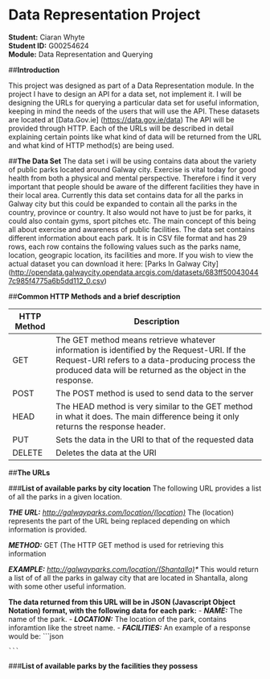 # **Data Representation Project**

**Student:** Ciaran Whyte </br>
**Student ID:** G00254624 </br>
**Module:** Data Representation and Querying </br>


##**Introduction**

This project was designed as part of a Data Representation module. In the project I have to design an API for a data set, not implement it. I will be designing the URLs for querying a particular data set for useful information, keeping in mind the needs of the users that will use the API. These datasets are located at [Data.Gov.ie] (https://data.gov.ie/data) The API will be provided through HTTP. Each of the URLs will be described in detail explaining certain points like what kind of data will be returned from the URL and what kind of HTTP method(s) are being used.

##**The Data Set**
The data set i will be using contains data about the variety of public parks located around Galway city. Exercise is vital today for good health from both a physical and mental perspective. Therefore i find it very important that people should be aware of the different facilities they have in their local area. Currently this data set contains data for all the parks in Galway city but this could be expanded to contain all the parks in the country, province or country. It also would not have to just be for parks, it could also contain gyms, sport pitches etc. The main concept of this being all about exercise and awareness of public facilities. The data set contains different information about each park. It is in CSV file format and has 29 rows, each row contains the following values such as the parks name, location, geograpic location, its facilities and more. If you wish to view the actual dataset you can download it here: [Parks In Galway City] (http://opendata.galwaycity.opendata.arcgis.com/datasets/683ff500430447c985f4775a6b5dd112_0.csv)

##**Common HTTP Methods and a brief description**

HTTP Method | Description
------------ | -------------
GET | The GET method means retrieve whatever information is identified by the Request-URI. If the Request-URI refers to a data-producing process the produced data will be returned as the object in the response.
POST | The POST method is used to send data to the server
HEAD | The HEAD method is very similar to the GET method in what it does. The main difference being it only returns the response header.
PUT | Sets the data in the URI to that of the requested data
DELETE | Deletes the data at the URI

##**The URLs**

###**List of available parks by city location**
The following URL provides a list of all the parks in a given location.

**_THE URL:_** _http://galwayparks.com/location/(location)_
The (location) represents the part of the URL being replaced depending on which information is provided.

**_METHOD:_** GET (The HTTP GET method is used for retrieving this information

**_EXAMPLE:_** _http://galwayparks.com/location/(Shantalla)*_
This would return a list of of all the parks in galway city that are located in Shantalla, along with some other 
useful information.

**The data returned from this URL will be in JSON (Javascript Object Notation) format, with the following data for each park:**
       - **_NAME:_** The name of the park.
       - **_LOCATION:_** The location of the park, contains inforamtion like the street name.
       - **_FACILITIES:_**
An example of a response would be:
    ```json
    
    ```

###**List of available parks by the facilities they possess**

